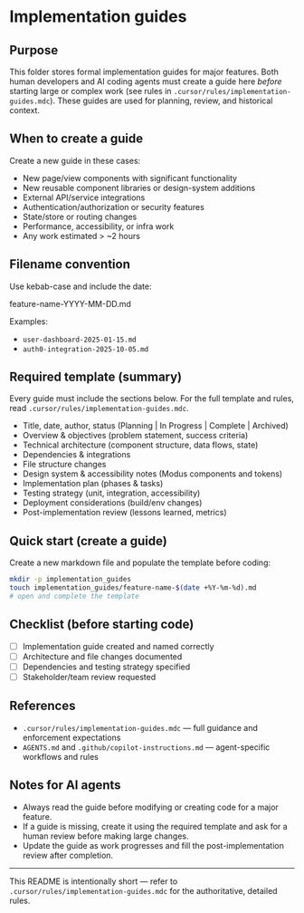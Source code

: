 Implementation guides
=====================

Purpose
-------
This folder stores formal implementation guides for major features. Both human developers and AI coding agents must create a guide here *before* starting large or complex work (see rules in `.cursor/rules/implementation-guides.mdc`). These guides are used for planning, review, and historical context.

When to create a guide
----------------------
Create a new guide in these cases:
- New page/view components with significant functionality
- New reusable component libraries or design-system additions
- External API/service integrations
- Authentication/authorization or security features
- State/store or routing changes
- Performance, accessibility, or infra work
- Any work estimated > ~2 hours

Filename convention
-------------------
Use kebab-case and include the date:

feature-name-YYYY-MM-DD.md

Examples:
- `user-dashboard-2025-01-15.md`
- `auth0-integration-2025-10-05.md`

Required template (summary)
---------------------------
Every guide must include the sections below. For the full template and rules, read `.cursor/rules/implementation-guides.mdc`.

- Title, date, author, status (Planning | In Progress | Complete | Archived)
- Overview & objectives (problem statement, success criteria)
- Technical architecture (component structure, data flows, state)
- Dependencies & integrations
- File structure changes
- Design system & accessibility notes (Modus components and tokens)
- Implementation plan (phases & tasks)
- Testing strategy (unit, integration, accessibility)
- Deployment considerations (build/env changes)
- Post-implementation review (lessons learned, metrics)

Quick start (create a guide)
---------------------------
Create a new markdown file and populate the template before coding:

```bash
mkdir -p implementation_guides
touch implementation_guides/feature-name-$(date +%Y-%m-%d).md
# open and complete the template
```

Checklist (before starting code)
--------------------------------
- [ ] Implementation guide created and named correctly
- [ ] Architecture and file changes documented
- [ ] Dependencies and testing strategy specified
- [ ] Stakeholder/team review requested

References
----------
- `.cursor/rules/implementation-guides.mdc` — full guidance and enforcement expectations
- `AGENTS.md` and `.github/copilot-instructions.md` — agent-specific workflows and rules

Notes for AI agents
-------------------
- Always read the guide before modifying or creating code for a major feature.
- If a guide is missing, create it using the required template and ask for a human review before making large changes.
- Update the guide as work progresses and fill the post-implementation review after completion.

---

This README is intentionally short — refer to `.cursor/rules/implementation-guides.mdc` for the authoritative, detailed rules.